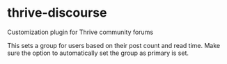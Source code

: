 # thrive-discourse
Customization plugin for Thrive community forums

This sets a group for users based on their post count and read
time. Make sure the option to automatically set the group as primary
is set.
